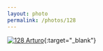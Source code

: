 ```yaml
---
layout: photo
permalink: /photos/128
---
```


[![128 Arturo](https://c2.staticflickr.com/2/1461/23820922923_279b7b6cbc_c.jpg)](https://www.flickr.com/photos/131440297@N08/23820922923/){:target="_blank"}
